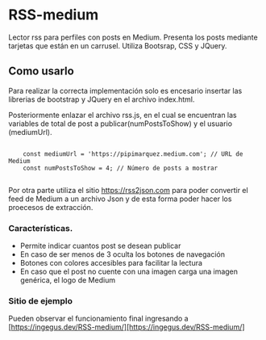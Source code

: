 # RSS-medium
Lector rss para perfiles con posts en Medium. Presenta los posts mediante tarjetas que están en un carrusel. Utiliza Bootsrap, CSS y JQuery.

## Como usarlo

Para realizar la correcta implementación solo es encesario insertar las librerias de bootstrap y JQuery en el archivo index.html.

Posteriormente enlazar el archivo rss.js, en el cual se encuentran las variables de total de post a publicar(numPostsToShow) y el usuario (mediumUrl).

<code>
    const mediumUrl = 'https://pipimarquez.medium.com'; // URL de Medium
    const numPostsToShow = 4; // Número de posts a mostrar

</code>

Por otra parte utiliza el sitio https://rss2json.com para poder convertir el feed de Medium a un archivo Json y de esta forma poder hacer los proecesos de extracción.

### Características.

* Permite indicar cuantos post se desean publicar
* En caso de ser menos de 3 oculta los botones de navegación
* Botones con colores accesibles para facilitar la lectura
* En caso que el post no cuente con una imagen carga una imagen genérica, el logo de Medium

### Sitio de ejemplo
Pueden observar el funcionamiento final ingresando a [https://ingegus.dev/RSS-medium/][https://ingegus.dev/RSS-medium/]
